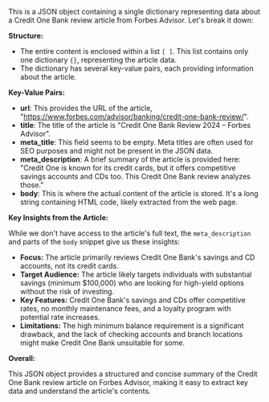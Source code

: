 This is a JSON object containing a single dictionary representing data about a Credit One Bank review article from Forbes Advisor. Let's break it down:

**Structure:**

* The entire content is enclosed within a list `[ ]`. This list contains only one dictionary `{}`, representing the article data. 
* The dictionary has several key-value pairs, each providing information about the article.

**Key-Value Pairs:**

* **url**: This provides the URL of the article, "https://www.forbes.com/advisor/banking/credit-one-bank-review/".
* **title**: The title of the article is "Credit One Bank Review 2024 – Forbes Advisor".
* **meta_title**: This field seems to be empty.  Meta titles are often used for SEO purposes and might not be present in the JSON data.
* **meta_description**: A brief summary of the article is provided here: "Credit One is known for its credit cards, but it offers competitive savings accounts and CDs too. This Credit One Bank review analyzes those."
* **body**: This is where the actual content of the article is stored. It's a long string containing HTML code, likely extracted from the web page.

**Key Insights from the Article:**

While we don't have access to the article's full text, the `meta_description` and parts of the `body` snippet give us these insights:

* **Focus:** The article primarily reviews Credit One Bank's savings and CD accounts, not its credit cards.
* **Target Audience:**  The article likely targets individuals with substantial savings (minimum $100,000) who are looking for high-yield options without the risk of investing.
* **Key Features:** Credit One Bank's savings and CDs offer competitive rates, no monthly maintenance fees, and a loyalty program with potential rate increases.
* **Limitations:** The high minimum balance requirement is a significant drawback, and the lack of checking accounts and branch locations might make Credit One Bank unsuitable for some.

**Overall:** 

This JSON object provides a structured and concise summary of the Credit One Bank review article on Forbes Advisor, making it easy to extract key data and understand the article's contents. 
